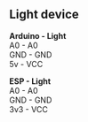 <h2>Light device</h2>
<p>
<b>Arduino - Light</b>
<br/><span>A0 - A0</span>
<br/><span>GND - GND</span>
<br/><span>5v - VCC</span>
</p>
<p>
<b>ESP - Light</b>
<br/><span>A0 - A0</span>
<br/><span>GND - GND</span>
<br/><span>3v3 - VCC</span>
</p>

